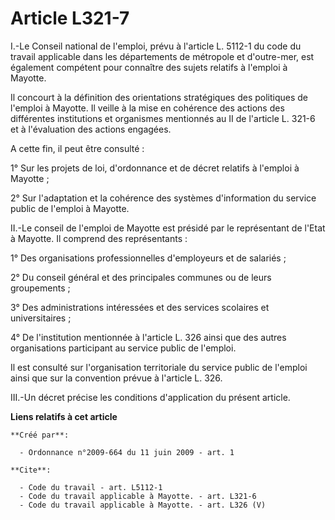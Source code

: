 # Article L321-7

I.-Le Conseil national de l'emploi, prévu à l'article L. 5112-1 du code du travail applicable dans les départements de
métropole et d'outre-mer, est également compétent pour connaître des sujets relatifs à l'emploi à Mayotte. 

Il concourt à la définition des orientations stratégiques des politiques de l'emploi à Mayotte. Il veille à la mise en
cohérence des actions des différentes institutions et organismes mentionnés au II de l'article L. 321-6 et à l'évaluation des
actions engagées.

A cette fin, il peut être consulté : 

1° Sur les projets de loi, d'ordonnance et de décret relatifs à l'emploi à Mayotte ; 

2° Sur l'adaptation et la cohérence des systèmes d'information du service public de l'emploi à Mayotte. 

II.-Le conseil de l'emploi de Mayotte est présidé par le représentant de l'Etat à Mayotte. Il comprend des représentants : 

1° Des organisations professionnelles d'employeurs et de salariés ; 

2° Du conseil général et des principales communes ou de leurs groupements ; 

3° Des administrations intéressées et des services scolaires et universitaires ; 

4° De l'institution mentionnée à l'article L. 326 ainsi que des autres organisations participant au service public de
l'emploi. 

Il est consulté sur l'organisation territoriale du service public de l'emploi ainsi que sur la convention prévue à l'article
L. 326. 

III.-Un décret précise les conditions d'application du présent article.

**Liens relatifs à cet article**

	**Créé par**:

	  - Ordonnance n°2009-664 du 11 juin 2009 - art. 1

	**Cite**:

	  - Code du travail - art. L5112-1
	  - Code du travail applicable à Mayotte. - art. L321-6
	  - Code du travail applicable à Mayotte. - art. L326 (V)
